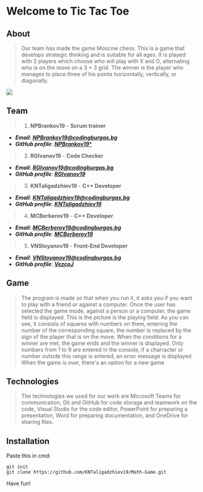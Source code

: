 # Welcome to Tic Tac Toe


## About
> Our team has made the game Moscow chess. This is a game that develops strategic thinking and is suitable for all ages. It is played with 2 players which choose who will play with X and O, alternating who is on the move on a 3 × 3 grid. The winner is the player who manages to place three of his points horizontally, vertically, or diagonally.
<img src="https://upload.wikimedia.org/wikipedia/commons/thumb/3/32/Tic_tac_toe.svg/300px-Tic_tac_toe.svg.png">


## Team
> 1. **NPBrankov19** - **Scrum trainer**

   - ***Email***: [***NPBrankov19@codingburgas.bg***](mailto:NPBrankov19@codingburgas.bg)
   - ***GitHub profile***: [***NPBrankov19****](https://github.com/NPBrankov19)

> 2. **RGIvanov19** - **Code Checker**

   - ***Email***: [***RGIvanov19@codingburgas.bg***](mailto:RGIvanov19@codingburgas.bg)
   - ***GitHub profile***: [***RGIvanov19***](https://github.com/RGIvanov19)

> 3. **KNTaligadzhiev19** - **C++ Developer**

   - ***Email***: [***KNTaligadzhiev19@codingburgas.bg***](mailto:KNTaligadzhiev19@codingburgas.bg)
   - ***GitHub profile***: [***KNTaligadzhiev19***](https://github.com/KNTaligadzhiev19)

> 4. **MCBerberov19** - **C++ Developer**

   - ***Email***: [***MCBerberov19@codingburgas.bg***](mailto:MCBerberov19@codingburgas.bg)
   - ***GitHub profile***: [***MCBerberov19***](https://github.com/MCBerberov19)

> 5. **VNStoyanov19** - **Front-End Developer**

   - ***Email***: [***VNStoyanov19@codingburgas.bg***](mailto:VNStoyanov19@codingburgas.bg)
   - ***GitHub profile***: [***VezcoJ***](https://github.com/VezcoJ)


## Game
> The program is made so that when you run it, it asks you if you want to play with a friend or against a computer. Once the user has selected the game mode, against a person or a computer, the game field is displayed. This is the picture is the playing field. As you can see, it consists of squares with numbers on them, entering the number of the corresponding square, the number is replaced by the sign of the player that is on the move. When the conditions for a winner are met, the game ends and the winner is displayed. Only numbers from 1 to 9 are entered in the console, if a charracter or number outside this range is entered, an error message is displayed. When the game is over, there's an option for a new game


## Technologies
> The technologies we used for our work are Microsoft Teams for communication, Git and GitHub for code storage and teamwork on the code, Visual Studio for the code editor, PowerPoint for preparing a presentation, Word for preparing documentation, and OneDrive for sharing files.


## Installation

Paste this in cmd:
 
````
git init
git clone https://github.com/KNTaligadzhiev19/Math-Game.git
````
Have fun!
